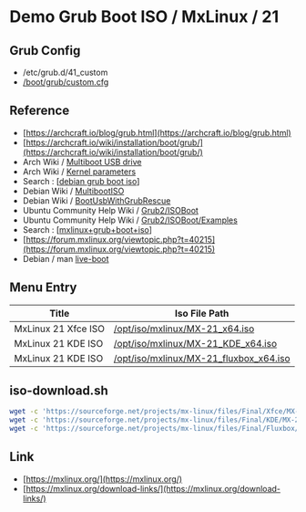 

# Demo Grub Boot ISO / MxLinux / 21

## Grub Config

* /etc/grub.d/41_custom
* [/boot/grub/custom.cfg](custom.cfg)


## Reference

* [https://archcraft.io/blog/grub.html](https://archcraft.io/blog/grub.html)
* [https://archcraft.io/wiki/installation/boot/grub/](https://archcraft.io/wiki/installation/boot/grub/)
* Arch Wiki / [Multiboot USB drive](https://wiki.archlinux.org/title/Multiboot_USB_drive#Configuring_GRUB)
* Arch Wiki / [Kernel parameters](https://wiki.archlinux.org/title/Kernel_parameters#GRUB)
* Search : [[debian grub boot iso](https://www.google.com/search?q=debian+grub+boot+iso)]
* Debian Wiki / [MultibootISO](https://wiki.debian.org/DebianLive/MultibootISO)
* Debian Wiki / [BootUsbWithGrubRescue](https://wiki.debian.org/BootUsbWithGrubRescue)
* Ubuntu Community Help Wiki / [Grub2/ISOBoot](https://help.ubuntu.com/community/Grub2/ISOBoot)
* Ubuntu Community Help Wiki / [ Grub2/ISOBoot/Examples](https://help.ubuntu.com/community/Grub2/ISOBoot/Examples)
* Search : [[mxlinux+grub+boot+iso](https://www.google.com/search?q=mxlinux+grub+boot+iso)]
* [https://forum.mxlinux.org/viewtopic.php?t=40215](https://forum.mxlinux.org/viewtopic.php?t=40215)
* Debian / man [live-boot](https://manpages.debian.org/unstable/live-boot-doc/live-boot.7.en.html)





## Menu Entry

| Title | Iso File Path |
| --- | --- |
| MxLinux 21 Xfce ISO | [/opt/iso/mxlinux/MX-21_x64.iso](https://sourceforge.net/projects/mx-linux/files/Final/Xfce/MX-21_x64.iso/download) |
| MxLinux 21 KDE ISO | [/opt/iso/mxlinux/MX-21_KDE_x64.iso](https://sourceforge.net/projects/mx-linux/files/Final/KDE/MX-21_KDE_x64.iso/download) |
| MxLinux 21 KDE ISO | [/opt/iso/mxlinux/MX-21_fluxbox_x64.iso](https://sourceforge.net/projects/mx-linux/files/Final/Fluxbox/MX-21_fluxbox_x64.iso/download) |


## iso-download.sh

``` sh
wget -c 'https://sourceforge.net/projects/mx-linux/files/Final/Xfce/MX-21_x64.iso/download' -O MX-21_x64.iso
wget -c 'https://sourceforge.net/projects/mx-linux/files/Final/KDE/MX-21_KDE_x64.iso/download' -O MX-21_KDE_x64.iso
wget -c 'https://sourceforge.net/projects/mx-linux/files/Final/Fluxbox/MX-21_fluxbox_x64.iso/download' -O MX-21_fluxbox_x64.iso
```

## Link

* [https://mxlinux.org/](https://mxlinux.org/)
* [https://mxlinux.org/download-links/](https://mxlinux.org/download-links/)
